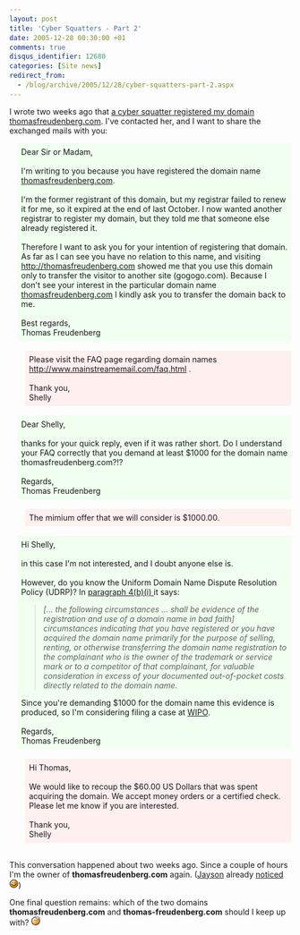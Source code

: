 ```yaml
---
layout: post
title: 'Cyber Squatters - Part 2'
date: 2005-12-28 00:30:00 +01
comments: true
disqus_identifier: 12680
categories: [Site news]
redirect_from:
  - /blog/archive/2005/12/28/cyber-squatters-part-2.aspx
---
```


I wrote two weeks ago that [a cyber squatter registered my domain thomasfreudenberg.com](/archive/2005/12/10/cyber-squatters-suck/). I've contacted her, and I want to share the exchanged mails with you:

<div style="padding:0.5em;margin-left:1em;background-color:#f0fff0;">Dear Sir or Madam,<br /><br />I&#39;m writing to you because you have registered the domain name <a href="http://thomasfreudenberg.com">thomasfreudenberg.com</a>.<br /><br />I&#39;m the former registrant of this domain, but my registrar failed to renew it for me, so it expired at the end of last October. I now wanted another registrar to register my domain, but they told me that someone else already registered it.<br /><br />Therefore I want to ask you for your intention of registering that domain. As far as I can see you have no relation to this name, and visiting <a href="http://thomasfreudenberg.com">http://thomasfreudenberg.com</a> showed me that you use this domain only to transfer the visitor to another site (gogogo.com). Because I don&#39;t see your interest in the particular domain name <a href="http://thomasfreudenberg.com">thomasfreudenberg.com</a> I kindly ask you to transfer the domain back to me.<br /><br />Best regards,<br />Thomas Freudenberg</div>
<br/>
<div style="padding:0.5em;margin-left:2em;background-color:#fff0f0;"><span>Please visit the FAQ page regarding domain names <a href="http://www.mainstreamemail.com/faq.html">http://www.mainstreamemail.com/faq.html</a> .</span><br /><br />Thank you,<br />Shelly</div>
<br/>
<div style="padding:0.5em;margin-left:1em;background-color:#f0fff0;">Dear Shelly,<br /><br />thanks for your quick reply, even if it was rather short. Do I understand your FAQ correctly that you demand at least $1000 for the domain name thomasfreudenberg.com?!?<br /><br />Regards,<br />Thomas Freudenberg</div>
<br/>
<div style="padding:0.5em;margin-left:2em;background-color:#fff0f0;">The mimium offer that we will consider is $1000.00.</div>
<br/>
<div style="padding:0.5em;margin-left:1em;background-color:#f0fff0;">Hi Shelly,<br /><br />in this case I&#39;m not interested, and I doubt anyone else is.<br /><br />However, do you know the Uniform Domain Name Dispute Resolution Policy (UDRP)? In <a href="http://www.icann.org/udrp/udrp-policy-24oct99.htm#4bi">paragraph 4(b)(i) </a>it says:<blockquote><em>[... the following circumstances ... shall be evidence of the registration and use of a domain name in bad faith] circumstances indicating that you have registered or you have acquired the domain name primarily for the purpose of selling, renting, or otherwise transferring the domain name registration to the complainant who is the owner of the trademark or service mark or to a competitor of that complainant, for valuable consideration in excess of your documented out-of-pocket costs directly related to the domain name.</em></blockquote>Since you&#39;re demanding $1000 for the domain name this evidence is produced, so I&#39;m considering filing a case at <a href="http://arbiter.wipo.int/domains/gtld/udrp/index.html">WIPO</a>.<br /><br />Regards,<br />Thomas Freudenberg</div>
<br/>
<div style="padding:0.5em;margin-left:2em;background-color:#fff0f0;">Hi Thomas,<br /><br />We would like to recoup the $60.00 US Dollars that was spent acquiring the domain. We accept money orders or a certified check. Please let me know if you are interested.<br /><br />Thank you,<br />Shelly</div>
<br/>

This conversation happened about two weeks ago. Since a couple of hours I'm the owner of **thomasfreudenberg.com** again. ([Jayson](?U=http%3a%2f%2fjaysonknight.com%2fblog) already [noticed](/archive/2005/12/10/cyber-squatters-suck/) ![](/files/archive/smiley_wink.gif))

One final question remains: which of the two domains **thomasfreudenberg.com** and **thomas-freudenberg.com** should I keep up with? ![](/files/archive/smiley_doh.gif)

